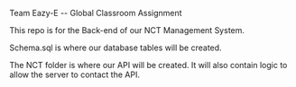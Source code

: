 
Team Eazy-E -- Global Classroom Assignment


This repo is for the Back-end of our NCT Management System. 

Schema.sql is where our database tables will be created.

The NCT folder is where our API will be created.
It will also contain logic to allow the server to contact the API.